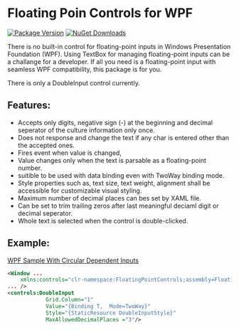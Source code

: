 # Floating Poin Controls for WPF
[![Package Version](https://img.shields.io/nuget/v/FloatingPointControl?label=Latest%20Version)](https://www.nuget.org/packages/FloatingPointControl/)
[![NuGet Downloads](https://img.shields.io/nuget/dt/FloatingPointControl?Downloads)](https://www.nuget.org/packages/FloatingPointControl/)

There is no built-in control for floating-point inputs in Windows Presentation Foundation (WPF). Using TextBox for managing floating-point inputs can be a challange for a developer. If all you need is a floating-point input with seamless WPF compatibility, this package is for you.

There is only a DoubleInput control currently.
## Features:
- Accepts only digits, negative sign (-) at the beginning and decimal seperator of the culture information only once.
- Does not response and change the text if any char is entered other than the accepted ones.
- Fires event when value is changed,
- Value changes only when the text is parsable as a floating-point number.
- suitible to be used with data binding even with TwoWay binding mode.
- Style properties such as, text size, text weight, alignment shall be accessible for customizable visual styling.
- Maximum number of decimal places can bes set by XAML file.
- Can be set to trim trailing zeros after last meaningful deciaml digit or decimal seperator.
- Whole text is selected when the control is double-clicked.

## Example:

[WPF Sample With Circular Dependent Inputs](https://github.com/kzlsahin/Workbench/tree/master/MarineParamCalculatorDataBindings)

```XML
<Window ... 
    xmlns:controls="clr-namespace:FloatingPointControls;assembly=FloatingPointControl" 
... />
<controls:DoubleInput 
            Grid.Column="1" 
            Value="{Binding T,  Mode=TwoWay}"
            Style="{StaticResource DoubleInputStyle}"
            MaxAllowedDecimalPlaces ="3"/>
```
